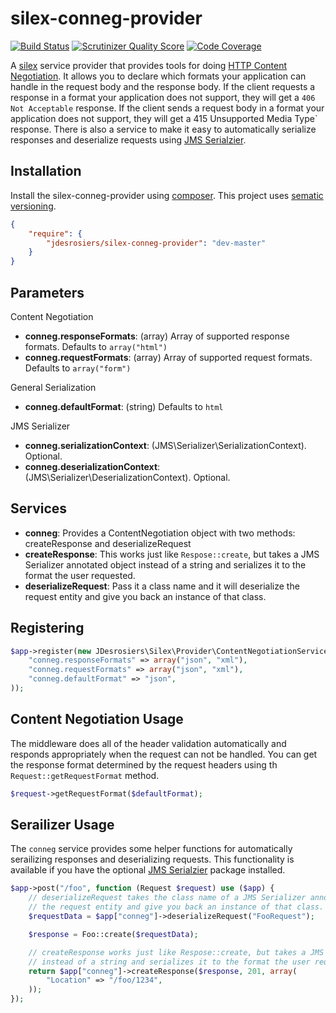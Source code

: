 silex-conneg-provider
=====================

[![Build Status](https://travis-ci.org/jdesrosiers/silex-conneg-provider.png?branch=master)](https://travis-ci.org/jdesrosiers/silex-conneg-provider)
[![Scrutinizer Quality Score](https://scrutinizer-ci.com/g/jdesrosiers/silex-conneg-provider/badges/quality-score.png?s=3b40bf693eeed775332adc6dce0a0d5d6d22562b)](https://scrutinizer-ci.com/g/jdesrosiers/silex-conneg-provider/)
[![Code Coverage](https://scrutinizer-ci.com/g/jdesrosiers/silex-conneg-provider/badges/coverage.png?s=236af0823e81210b6d6f75ccb2952df1a45f7fa4)](https://scrutinizer-ci.com/g/jdesrosiers/silex-conneg-provider/)

A [silex](https://github.com/fabpot/Silex) service provider that provides tools for doing
[HTTP Content Negotiation](http://www.w3.org/Protocols/rfc2616/rfc2616-sec12.html).  It allows you to declare which
formats your application can handle in the request body and the response body.  If the client requests a response in a
format your application does not support, they will get a `406 Not Acceptable` response.  If the client sends a request
body in a format your application does not support, they will get a 415 Unsupported Media Type` response.  There is also
a service to make it easy to automatically serialize responses and deserialize requests using
[JMS Serialzier](http://jmsyst.com/libs/serializer).

Installation
------------
Install the silex-conneg-provider using [composer](http://getcomposer.org/).  This project uses
[sematic versioning](http://semver.org/).

```json
{
    "require": {
        "jdesrosiers/silex-conneg-provider": "dev-master"
    }
}
```

Parameters
----------
Content Negotiation
* **conneg.responseFormats**: (array) Array of supported response formats.  Defaults to `array("html")`
* **conneg.requestFormats**: (array) Array of supported request formats.  Defaults to `array("form")`

General Serialization
* **conneg.defaultFormat**: (string) Defaults to `html`

JMS Serializer
* **conneg.serializationContext**: (JMS\Serializer\SerializationContext).  Optional.
* **conneg.deserializationContext**: (JMS\Serializer\DeserializationContext).  Optional.

Services
--------
* **conneg**: Provides a ContentNegotiation object with two methods: createResponse and deserializeRequest
 * **createResponse**: This works just like `Respose::create`, but takes a JMS Serializer annotated object instead of a string and serializes it to the format the user requested.
 * **deserializeRequest**: Pass it a class name and it will deserialize the request entity and give you back an instance of that class.

Registering
-----------
```php
$app->register(new JDesrosiers\Silex\Provider\ContentNegotiationServiceProvider(), array(
    "conneg.responseFormats" => array("json", "xml"),
    "conneg.requestFormats" => array("json", "xml"),
    "conneg.defaultFormat" => "json",
));
```

Content Negotiation Usage
-------------------------
The middleware does all of the header validation automatically and responds appropriately when the request can not be
handled.  You can get the response format determined by the request headers using th `Request::getRequestFormat` method.

```php
$request->getRequestFormat($defaultFormat);
```

Serailizer Usage
----------------
The `conneg` service provides some helper functions for automatically serailizing responses and deserializing requests.
This functionality is available if you have the optional [JMS Serialzier](http://jmsyst.com/libs/serializer) package
installed.

```php
$app->post("/foo", function (Request $request) use ($app) {
    // deserializeRequest takes the class name of a JMS Serializer annotated class and will deserialize
    // the request entity and give you back an instance of that class.
    $requestData = $app["conneg"]->deserializeRequest("FooRequest");

    $response = Foo::create($requestData);

    // createResponse works just like Respose::create, but takes a JMS Serializer annotated object
    // instead of a string and serializes it to the format the user requested.
    return $app["conneg"]->createResponse($response, 201, array(
        "Location" => "/foo/1234",
    ));
});
```
